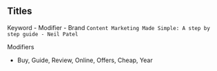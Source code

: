 
## Titles
Keyword - Modifier - Brand
`Content Marketing Made Simple: A step by step guide - Neil Patel`

Modifiers
- Buy, Guide, Review, Online, Offers, Cheap, Year
